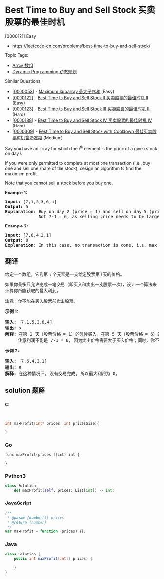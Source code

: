 # Best Time to Buy and Sell Stock 买卖股票的最佳时机

[0000121] Easy

- https://leetcode-cn.com/problems/best-time-to-buy-and-sell-stock/

Topic Tags:

- [Array 数组](https://leetcode-cn.com/tag/array/)
- [Dynamic Programming 动态规划](https://leetcode-cn.com/tag/dynamic-programming/)

Similar Questions:

- [[0000053](https://leetcode-cn.com/problems/maximum-subarray/)] - [Maximum Subarray 最大子序和](./0000053.maximum-subarray.md) (Easy)
- [[0000122](https://leetcode-cn.com/problems/best-time-to-buy-and-sell-stock-ii/)] - [Best Time to Buy and Sell Stock II 买卖股票的最佳时机 II](./0000122.best-time-to-buy-and-sell-stock-ii.md) (Easy)
- [[0000123](https://leetcode-cn.com/problems/best-time-to-buy-and-sell-stock-iii/)] - [Best Time to Buy and Sell Stock III 买卖股票的最佳时机 III](./0000123.best-time-to-buy-and-sell-stock-iii.md) (Hard)
- [[0000188](https://leetcode-cn.com/problems/best-time-to-buy-and-sell-stock-iv/)] - [Best Time to Buy and Sell Stock IV 买卖股票的最佳时机 IV](./0000188.best-time-to-buy-and-sell-stock-iv.md) (Hard)
- [[0000309](https://leetcode-cn.com/problems/best-time-to-buy-and-sell-stock-with-cooldown/)] - [Best Time to Buy and Sell Stock with Cooldown 最佳买卖股票时机含冷冻期](./0000309.best-time-to-buy-and-sell-stock-with-cooldown.md) (Medium)

Say you have an array for which the _i_<sup>th</sup> element is the price of a given stock on day _i_.

If you were only permitted to complete at most one transaction (i.e., buy one and sell one share of the stock), design an algorithm to find the maximum profit.

Note that you cannot sell a stock before you buy one.

**Example 1:**

<pre><strong>Input:</strong> [7,1,5,3,6,4]
<strong>Output:</strong> 5
<strong>Explanation:</strong> Buy on day 2 (price = 1) and sell on day 5 (price = 6), profit = 6-1 = 5.
&nbsp;            Not 7-1 = 6, as selling price needs to be larger than buying price.
</pre>

**Example 2:**

<pre><strong>Input:</strong> [7,6,4,3,1]
<strong>Output:</strong> 0
<strong>Explanation:</strong> In this case, no transaction is done, i.e. max profit = 0.
</pre>

## 翻译

给定一个数组，它的第  *i* 个元素是一支给定股票第 _i_ 天的价格。

如果你最多只允许完成一笔交易（即买入和卖出一支股票一次），设计一个算法来计算你所能获取的最大利润。

注意：你不能在买入股票前卖出股票。

**示例 1:**

<pre><strong>输入:</strong> [7,1,5,3,6,4]
<strong>输出:</strong> 5
<strong>解释: </strong>在第 2 天（股票价格 = 1）的时候买入，在第 5 天（股票价格 = 6）的时候卖出，最大利润 = 6-1 = 5 。
     注意利润不能是 7-1 = 6, 因为卖出价格需要大于买入价格；同时，你不能在买入前卖出股票。
</pre>

**示例 2:**

<pre><strong>输入:</strong> [7,6,4,3,1]
<strong>输出:</strong> 0
<strong>解释: </strong>在这种情况下, 没有交易完成, 所以最大利润为 0。
</pre>

## solution 题解

### C

```c


int maxProfit(int* prices, int pricesSize){

}


```

### Go

```golang
func maxProfit(prices []int) int {

}
```

### Python3

```python
class Solution:
    def maxProfit(self, prices: List[int]) -> int:
```

### JavaScript

```javascript
/**
 * @param {number[]} prices
 * @return {number}
 */
var maxProfit = function (prices) {};
```

### Java

```java
class Solution {
    public int maxProfit(int[] prices) {

    }
}
```
